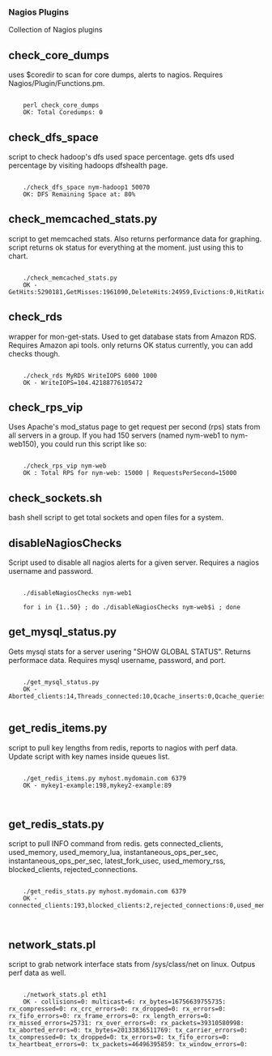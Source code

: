 ### Nagios Plugins

Collection of Nagios plugins

check_core_dumps
-----------

uses $coredir to scan for core dumps, alerts to nagios.  Requires Nagios/Plugin/Functions.pm.
<pre><code>
    perl check_core_dumps
    OK: Total Coredumps: 0
</code></pre>


check_dfs_space
-----------
script to check hadoop's dfs used space percentage.
gets dfs used percentage by visiting hadoops dfshealth page.
<pre><code>
    ./check_dfs_space nym-hadoop1 50070
    OK: DFS Remaining Space at: 80%
</code></pre>


check_memcached_stats.py
-----------
script to get memcached stats.  Also returns performance data for graphing.
script returns ok status for everything at the moment.  just using this to chart.
<pre><code>
    ./check_memcached_stats.py
    OK - GetHits:5290181,GetMisses:1961090,DeleteHits:24959,Evictions:0,HitRatio:0.729552239876,GetPercent:100.0,MissPercent:27.0447760124,CurrentItems:12952,CurrentConnections:77
</code></pre>


check_rds
-----------
wrapper for mon-get-stats.  Used to get database stats from Amazon RDS.  Requires Amazon api tools. 
only returns OK status currently, you can add checks though.
<pre><code>
    ./check_rds MyRDS WriteIOPS 6000 1000
    OK - WriteIOPS=104.42188776105472
</code></pre>


check_rps_vip
-----------
Uses Apache's mod_status page to get request per second (rps) stats from all servers in a group.  If you had 150 servers (named nym-web1 to nym-web150), you could run this script like so:
<pre><code>
    ./check_rps_vip nym-web
    OK : Total RPS for nym-web: 15000 | RequestsPerSecond=15000
</code></pre>


check_sockets.sh
-----------
bash shell script to get total sockets and open files for a system.


disableNagiosChecks
-----------
Script used to disable all nagios alerts for a given server. Requires a nagios username and password.
<pre><code>
    ./disableNagiosChecks nym-web1
    
    for i in {1..50} ; do ./disableNagiosChecks nym-web$i ; done    
</code></pre>


get_mysql_status.py
-----------
Gets mysql stats for a server usering "SHOW GLOBAL STATUS". Returns performace data.  Requires mysql username, password, and port.
<pre><code>
    ./get_mysql_status.py
    OK - Aborted_clients:14,Threads_connected:10,Qcache_inserts:0,Qcache_queries_in_cache:0,Innodb_buffer_pool_wait_free:0,Innodb_buffer_pool_pages_dirty:43,Innodb_row_lock_time_avg:46,Innodb_buffer_pool_pages_flushed:73,Innodb_os_log_pending_writes:0,Threads_cached:0,Innodb_data_pending_reads:0,Qcache_hits:0,Innodb_data_pending_writes:0,Slow_queries:32,Innodb_os_log_pending_fsyncs:0,Innodb_log_waits:34,Innodb_row_lock_waits:80,Open_tables:400,Innodb_data_pending_fsyncs:0,Qcache_free_memory:0,Threads_running:2,Open_files:95,Table_locks_waited:187    

</code></pre>


get_redis_items.py
-----------
script to pull key lengths from redis, reports to nagios with perf data.  Update script with key names inside queues list.
<pre><code>
    ./get_redis_items.py myhost.mydomain.com 6379
    OK - mykey1-example:198,mykey2-example:89


</code></pre>


get_redis_stats.py
-----------
script to pull INFO command from redis.  gets connected_clients, used_memory, used_memory_lua, instantaneous_ops_per_sec, instantaneous_ops_per_sec, latest_fork_usec, used_memory_rss, blocked_clients, rejected_connections.  
<pre><code>
    ./get_redis_stats.py myhost.mydomain.com 6379
    OK - connected_clients:193,blocked_clients:2,rejected_connections:0,used_memory:12340208,used_memory_lua:31744,iops_per_sec:44,fork_usec:5


</code></pre>



network_stats.pl
-----------
script to grab network interface stats from /sys/class/net on linux.  Outpus perf data as well.
<pre><code>
    ./network_stats.pl eth1
    OK - collisions=0: multicast=6: rx_bytes=16756639755735: rx_compressed=0: rx_crc_errors=0: rx_dropped=0: rx_errors=0: rx_fifo_errors=0: rx_frame_errors=0: rx_length_errors=0: rx_missed_errors=25731: rx_over_errors=0: rx_packets=39310580998: tx_aborted_errors=0: tx_bytes=20133836511769: tx_carrier_errors=0: tx_compressed=0: tx_dropped=0: tx_errors=0: tx_fifo_errors=0: tx_heartbeat_errors=0: tx_packets=46496395859: tx_window_errors=0: 


</code></pre>






